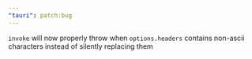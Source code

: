 ```yaml
---
"tauri": patch:bug
---
```


`invoke` will now properly throw when `options.headers` contains non-ascii characters instead of silently replacing them
